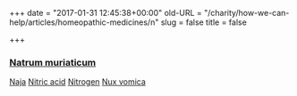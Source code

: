 +++
date = "2017-01-31 12:45:38+00:00"
old-URL = "/charity/how-we-can-help/articles/homeopathic-medicines/n"
slug = false
title = false

+++

### [Natrum muriaticum](http://localhost/charity/how-we-can-help/articles/homeopathic-medicines/n/nat-mur/)
[Naja](http://localhost/charity/how-we-can-help/articles/homeopathic-medicines/n/naja-the-royal-cobra/)
[Nitric acid](http://localhost/charity/how-we-can-help/articles/homeopathic-medicines/n/nitric-acid/)
[Nitrogen](http://localhost/charity/how-we-can-help/articles/homeopathic-medicines/n/a-case-for-nitrogen/)
[Nux vomica](http://localhost/charity/how-we-can-help/articles/homeopathic-medicines/n/over-the-top/)
